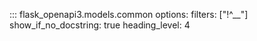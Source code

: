 ::: flask_openapi3.models.common
    options:
      filters: ["!^__"]
      show_if_no_docstring: true
      heading_level: 4